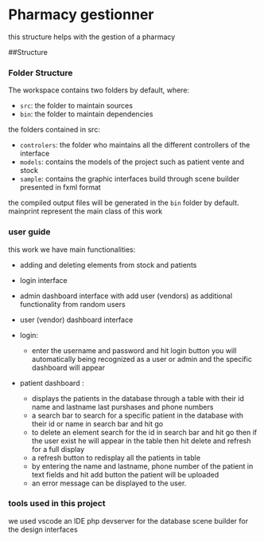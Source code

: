 # Pharmacy gestionner 

this structure helps with the gestion of a pharmacy

##Structure

### Folder Structure

The workspace contains two folders by default, where:

- `src`: the folder to maintain sources
- `bin`: the folder to maintain dependencies

the folders contained in src:
- `controlers`: the folder who maintains all the different controllers of the interface 
- `models`: contains the models of the project such as patient vente and stock
- `sample`: contains the graphic interfaces build through scene builder presented in fxml format


the compiled output files will be generated in the `bin` folder by default.
mainprint represent the main class of this work

### user guide
this work we have main functionalities:
* adding and deleting elements from stock and patients
* login interface 
* admin dashboard interface with add user (vendors) as additional functionality from random users
* user (vendor) dashboard interface 

* login:
    * enter the username and password and hit login button you will automatically being recognized as a user or admin and the specific dashboard will               appear

* patient dashboard :
    * displays the patients in the database through a table with their id name and lastname last purshases and phone numbers
    * a search bar to search for a specific patient in the database with their id or name in search bar and hit go
    * to delete an element search for the id in search bar and hit go then if the user exist he will appear in the table then hit delete and refresh for a full display
     * a refresh button to redisplay all the patients in table
     * by entering the name and lastname, phone number of the patient in text fields and hit add button the patient will be uploaded
     * an error message can be displayed to the user.



### tools used in this project
we used vscode an IDE
php devserver for the database
scene builder for the design interfaces 

